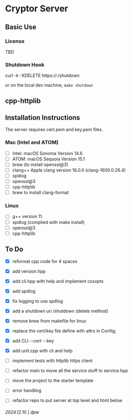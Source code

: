 # Cryptor Server

## Basic Use

### License

_TBD_

### Shutdown Hook

curl -k -XDELETE https://<host>:<port>/shutdown

or on the local dev machine, `make shutdown`

## cpp-httplib


## Installation Instructions

The server requires cert.pem and key.pem files.

### Mac (Intel and ATOM)

* [ ] Intel: macOS Sonoma Version 14.6
* [ ] ATOM: macOS Sequoia Version 15.1
* [ ] brew (to install openssl@3)
* [ ] clang++ Apple clang version 16.0.0 (clang-1600.0.26.4)
* [ ] spdlog
* [ ] openssl@3
* [ ] cpp-httplib
* [ ] brew to install clang-format

### Linux

* [ ] g++ version 11.
* [ ] spdlog (complied with make install)
* [ ] openssl@3
* [ ] cpp-httplib

## To Do

* [x] reformat cpp code for 4 spaces
* [x] add version.hpp
* [x] add cli.hpp with help and implement cxxopts
* [x] add spdlog 
* [x] fix logging to use spdlog
* [x] add a shutdown uri /shutdown (delete method)
* [x] remove brew from makefile for linux
* [x] replace the cert/key file define with attrs in Config; 
* [x] add CLI --cert <file> --key <file>
* [x] add unit.cpp with cli and help
* [ ] implement tests with httplib https client
* [ ] refactor main to move all the service stuff to service.hpp
* [ ] move the project to the starter template
* [ ] error handling
* [ ] refactor repo to put server at top level and html below


###### 2024.12.10 | dpw
